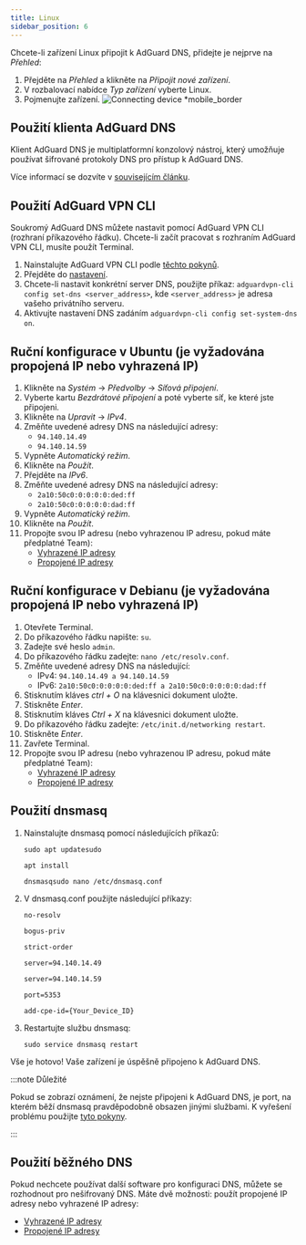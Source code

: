 ```yaml
---
title: Linux
sidebar_position: 6
---
```


Chcete-li zařízení Linux připojit k AdGuard DNS, přidejte je nejprve na _Přehled_:

1. Přejděte na _Přehled_ a klikněte na _Připojit nové zařízení_.
2. V rozbalovací nabídce _Typ zařízení_ vyberte Linux.
3. Pojmenujte zařízení.
   ![Connecting device \*mobile\_border](https://cdn.adtidy.org/content/kb/dns/private/new_dns/connect/choose_linux.png)

## Použití klienta AdGuard DNS

Klient AdGuard DNS je multiplatformní konzolový nástroj, který umožňuje používat šifrované protokoly DNS pro přístup k AdGuard DNS.

Více informací se dozvíte v [souvisejícím článku](/dns-client/overview/).

## Použití AdGuard VPN CLI

Soukromý AdGuard DNS můžete nastavit pomocí AdGuard VPN CLI (rozhraní příkazového řádku). Chcete-li začít pracovat s rozhraním AdGuard VPN CLI, musíte použít Terminal.

1. Nainstalujte AdGuard VPN CLI podle [těchto pokynů](https://adguard-vpn.com/kb/adguard-vpn-for-linux/installation/).
2. Přejděte do [nastavení](https://adguard-vpn.com/kb/adguard-vpn-for-linux/settings/).
3. Chcete-li nastavit konkrétní server DNS, použijte příkaz: `adguardvpn-cli config set-dns <server_address>`, kde `<server_address>` je adresa vašeho privátního serveru.
4. Aktivujte nastavení DNS zadáním `adguardvpn-cli config set-system-dns on`.

## Ruční konfigurace v Ubuntu (je vyžadována propojená IP nebo vyhrazená IP)

1. Klikněte na _Systém_ → _Předvolby_ → _Síťová připojení_.
2. Vyberte kartu _Bezdrátové připojení_ a poté vyberte síť, ke které jste připojeni.
3. Klikněte na _Upravit_ → _IPv4_.
4. Změňte uvedené adresy DNS na následující adresy:
   - `94.140.14.49`
   - `94.140.14.59`
5. Vypněte _Automatický režim_.
6. Klikněte na _Použít_.
7. Přejděte na _IPv6_.
8. Změňte uvedené adresy DNS na následující adresy:
   - `2a10:50c0:0:0:0:0:ded:ff`
   - `2a10:50c0:0:0:0:0:dad:ff`
9. Vypněte _Automatický režim_.
10. Klikněte na _Použít_.
11. Propojte svou IP adresu (nebo vyhrazenou IP adresu, pokud máte předplatné Team):
    - [Vyhrazené IP adresy](/private-dns/connect-devices/other-options/dedicated-ip.md)
    - [Propojené IP adresy](/private-dns/connect-devices/other-options/linked-ip.md)

## Ruční konfigurace v Debianu (je vyžadována propojená IP nebo vyhrazená IP)

1. Otevřete Terminal.
2. Do příkazového řádku napište: `su`.
3. Zadejte své heslo `admin`.
4. Do příkazového řádku zadejte: `nano /etc/resolv.conf`.
5. Změňte uvedené adresy DNS na následující:
   - IPv4: `94.140.14.49 a 94.140.14.59`
   - IPv6: `2a10:50c0:0:0:0:0:ded:ff a 2a10:50c0:0:0:0:0:dad:ff`
6. Stisknutím kláves _ctrl + O_ na klávesnici dokument uložte.
7. Stiskněte _Enter_.
8. Stisknutím kláves _Ctrl + X_ na klávesnici dokument uložte.
9. Do příkazového řádku zadejte: `/etc/init.d/networking restart`.
10. Stiskněte _Enter_.
11. Zavřete Terminal.
12. Propojte svou IP adresu (nebo vyhrazenou IP adresu, pokud máte předplatné Team):
    - [Vyhrazené IP adresy](/private-dns/connect-devices/other-options/dedicated-ip.md)
    - [Propojené IP adresy](/private-dns/connect-devices/other-options/linked-ip.md)

## Použití dnsmasq

1. Nainstalujte dnsmasq pomocí následujících příkazů:

   `sudo apt updatesudo`

   `apt install`

   `dnsmasqsudo nano /etc/dnsmasq.conf`

2. V dnsmasq.conf použijte následující příkazy:

   `no-resolv`

   `bogus-priv`

   `strict-order`

   `server=94.140.14.49`

   `server=94.140.14.59`

   `port=5353`

   `add-cpe-id={Your_Device_ID}`

3. Restartujte službu dnsmasq:

   `sudo service dnsmasq restart`

Vše je hotovo! Vaše zařízení je úspěšně připojeno k AdGuard DNS.

:::note Důležité

Pokud se zobrazí oznámení, že nejste připojeni k AdGuard DNS, je port, na kterém běží dnsmasq pravděpodobně obsazen jinými službami. K vyřešení problému použijte [tyto pokyny](https://github.com/AdguardTeam/AdGuardHome/wiki/FAQ#bindinuse).

:::

## Použití běžného DNS

Pokud nechcete používat další software pro konfiguraci DNS, můžete se rozhodnout pro nešifrovaný DNS. Máte dvě možnosti: použít propojené IP adresy nebo vyhrazené IP adresy:

- [Vyhrazené IP adresy](/private-dns/connect-devices/other-options/dedicated-ip.md)
- [Propojené IP adresy](/private-dns/connect-devices/other-options/linked-ip.md)
